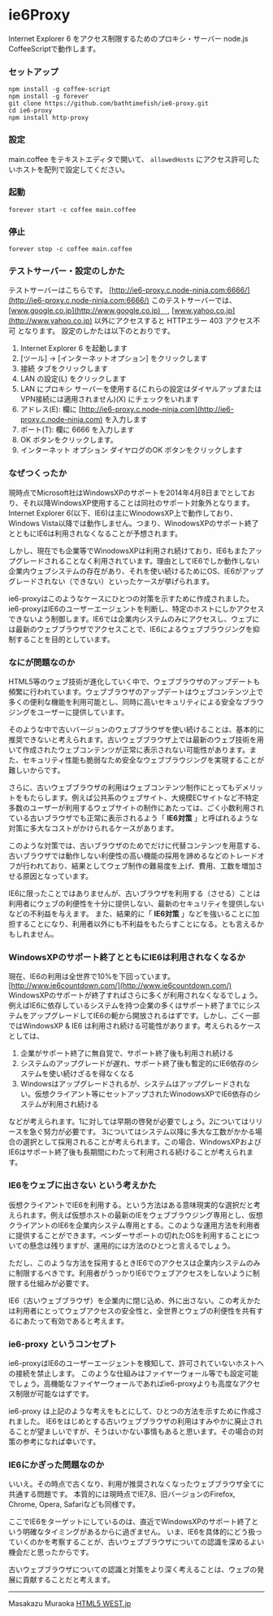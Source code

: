 # ie6Proxy
Internet Explorer 6 をアクセス制限するためのプロキシ・サーバー
node.js CoffeeScriptで動作します。

### セットアップ
```
npm install -g coffee-script
npm install -g forever
git clone https://github.com/bathtimefish/ie6-proxy.git
cd ie6-proxy
npm install http-proxy
```

### 設定
main.coffee をテキストエディタで開いて、 `allowedHosts` にアクセス許可したいホストを配列で設定してください。

### 起動
```
forever start -c coffee main.coffee
```

### 停止
```
forever stop -c coffee main.coffee
```

### テストサーバー・設定のしかた
テストサーバーはこちらです。
[http://ie6-proxy.c.node-ninja.com:6666/](http://ie6-proxy.c.node-ninja.com:6666/)
このテストサーバーでは、[www.google.co.jp](http://www.google.co.jp)　, [www.yahoo.co.jp](http://www.yahoo.co.jp) 以外にアクセスすると HTTPエラー 403 アクセス不可 となります。
設定のしかたは以下のとおりです。

1. Internet Explorer 6 を起動します
2. [ツール] -> [インターネットオプション] をクリックします
3. 接続 タブをクリックします
4. LAN の設定(L) をクリックします
5. LAN にプロキシ サーバーを使用する(これらの設定はダイヤルアップまたは VPN接続には適用されません)(X) にチェックをいれます
6. アドレス(E): 欄に [http://ie6-proxy.c.node-ninja.com](http://ie6-proxy.c.node-ninja.com) を入力します
7. ポート(T): 欄に 6666 を入力します
8. OK ボタンをクリックします。
9. インターネット オプション ダイヤログのOK ボタンをクリックします

### なぜつくったか
現時点でMicrosoft社はWindowsXPのサポートを2014年4月8日までとしており、それ以降WindowsXP使用することは同社のサポート対象外となります。
Internet Explorer 6(以下、IE6)は主にWinodowsXP上で動作しており、Windows Vista以降では動作しません。つまり、WinodowsXPのサポート終了とともにIE6は利用されなくなることが予想されます。

しかし、現在でも企業等でWinodowsXPは利用され続けており、IE6もまたアップグレードされることなく利用されています。理由としてIE6でしか動作しない企業内ウェブシステムの存在があり、それを使い続けるためにOS、IE6がアップグレードされない（できない）といったケースが挙げられます。

ie6-proxyはこのようなケースにひとつの対策を示すために作成されました。ie6-proxyはIE6のユーザーエージェントを判断し、特定のホストにしかアクセスできないよう制御します。IE6では企業内システムのみにアクセスし、ウェブには最新のウェブブラウザでアクセスことで、IE6によるウェブブラウジングを抑制することを目的としています。

### なにが問題なのか
HTML5等のウェブ技術が進化していく中で、ウェブブラウザのアップデートも頻繁に行われています。ウェブブラウザのアップデートはウェブコンテンツ上で多くの便利な機能を利用可能とし、同時に高いセキュリティによる安全なブラウジングをユーザーに提供しています。

そのような中で古いバージョンのウェブブラウザを使い続けることは、基本的に推奨できないと考えられます。古いウェブブラウザ上では最新のウェブ技術を用いて作成されたウェブコンテンツが正常に表示されない可能性があります。また、セキュリティ性能も脆弱なため安全なウェブブラウジングを実現することが難しいからです。

さらに、古いウェブブラウザの利用はウェブコンテンツ制作にとってもデメリットをもたらします。例えば公共系のウェブサイト、大規模ECサイトなど不特定多数のユーザーが利用するウェブサイトの制作にあたっては、ごく小数利用されている古いブラウザでも正常に表示されるよう「 **IE6対策** 」と呼ばれるような対策に多大なコストがかけられるケースがあります。

このような対策では、古いブラウザのためでだけに代替コンテンツを用意する、古いブラウザでは動作しない利便性の高い機能の採用を諦めるなどのトレードオフが行われており、結果としてウェブ制作の難易度を上げ、費用、工数を増加させる原因となっています。

IE6に限ったことではありませんが、古いブラウザを利用する（させる）ことは利用者にウェブの利便性を十分に提供しない、最新のセキュリティを提供しないなどの不利益を与えます。
また、結果的に「 **IE6対策** 」などを強いることに加担することになり、利用者以外にも不利益をもたらすことになる。とも言えるかもしれません。

### WindowsXPのサポート終了とともにIE6は利用されなくなるか
現在、IE6の利用は全世界で10%を下回っています。
[http://www.ie6countdown.com/](http://www.ie6countdown.com/)
WindowsXPのサポートが終了すればさらに多くが利用されなくなるでしょう。例えばIE6に依存しているシステムを持つ企業の多くはサポート終了までにシステムをアップグレードしてIE6の軛から開放されるはずです。しかし、ごく一部ではWindowsXP & IE6 は利用され続ける可能性があります。考えられるケースとしては、

1. 企業がサポート終了に無自覚で、サポート終了後も利用され続ける
2. システムのアップグレードが遅れ、サポート終了後も暫定的にIE6依存のシステムを使い続けざるを得なくなる
3. Windowsはアップグレードされるが、システムはアップグレードされない。仮想クライアント等にセットアップされたWinodowsXPでIE6依存のシステムが利用され続ける

などが考えられます。1に対しては早期の啓発が必要でしょう。2についてはリリースを急ぐ努力が必要です。
3についてはシステム以降に多大な工数がかかる場合の選択として採用されることが考えられます。この場合、WindowsXPおよびIE6はサポート終了後も長期間にわたって利用される続けることが考えられます。

### IE6をウェブに出さない という考えかた
仮想クライアントでIE6を利用する。という方法はある意味現実的な選択だと考えられます。例えば仮想ホストの最新のIEをウェブブラウジング専用とし、仮想クライアントのIE6を企業内システム専用とする。このような運用方法を利用者に提供することができます。ベンダーサポートの切れたOSを利用することについての懸念は残りますが、運用的には方法のひとつと言えるでしょう。

ただし、このような方法を採用するときIE6でのアクセスは企業内システムのみに制限するべきです。利用者がうっかりIE6でウェブアクセスをしないように制限する仕組みが必要です。

IE6（古いウェブブラウザ）を企業内に閉じ込め、外に出さない。この考えかたは利用者にとってウェブアクセスの安全性と、全世界とウェブの利便性を共有するにあたって有効であると考えます。

### ie6-proxy というコンセプト
ie6-proxyはIE6のユーザーエージェントを検知して、許可されていないホストへの接続を禁止します。
このような仕組みはファイヤーウォール等でも設定可能でしょう。高機能なファイヤーウォールであればie6-proxyよりも高度なアクセス制限が可能なはずです。

ie6-proxy は上記のような考えをもとにして、ひとつの方法を示すために作成されました。
IE6をはじめとする古いウェブブラウザの利用はすみやかに廃止されることが望ましいですが、そうはいかない事情もあると思います。その場合の対策の参考になれば幸いです。

### IE6にかぎった問題なのか
いいえ。その時点で古くなり、利用が推奨されなくなったウェブブラウザ全てに共通する問題です。
本質的には現時点でIE7,8、旧バージョンのFirefox, Chrome, Opera, Safariなども同様です。

ここでIE6をターゲットにしているのは、直近でWindowsXPのサポート終了という明確なタイミングがあるからに過ぎません。
いま、IE6を具体的にどう扱っていくのかを考察することが、古いウェブブラウザについての認識を深めるよい機会だと思ったからです。

古いウェブブラウザについての認識と対策をより深く考えることは、ウェブの発展に貢献することだと考えます。

***
Masakazu Muraoka
[HTML5 WEST.jp](http://www.html5-west.jp)

